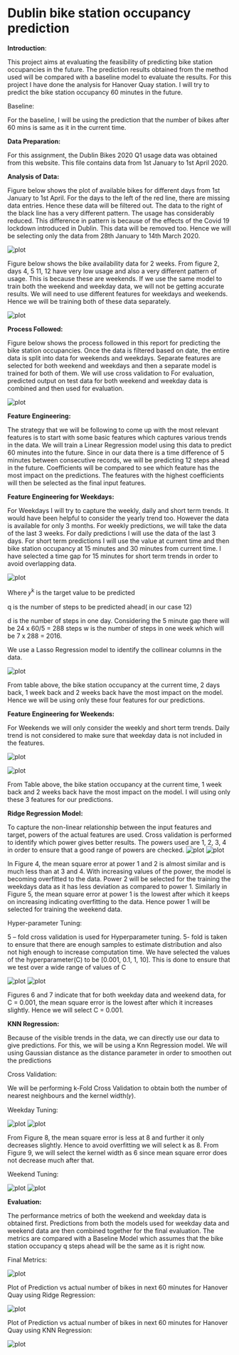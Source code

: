 # Dublin bike station occupancy prediction

**Introduction**:

This project aims at evaluating the feasibility of predicting bike station occupancies in the future. The prediction results obtained from the method used will be compared with a baseline model to evaluate the results. For this project I have done the analysis for Hanover Quay station. I will try to predict the bike station occupancy 60 minutes in the future.

Baseline: 

For the baseline, I will be using the prediction that the number of bikes after 60 mins is same as it in the current time.

**Data Preparation:**

For this assignment, the Dublin Bikes 2020 Q1 usage data was obtained from this website. This file contains data from 1st January to 1st April 2020.

**Analysis of Data:**

Figure below shows the plot of available bikes for different days from 1st January to 1st April. For the days to the left of the red line, there are missing data entries. Hence these data will be filtered out. The data to the right of the black line has a very different pattern. The usage has considerably reduced. This difference in pattern is because of the effects of the Covid 19 lockdown introduced in Dublin. This data will be removed too. Hence we will be selecting only the data from 28th January to 14th March 2020.

![plot](./plots/all_data.png)

Figure below shows the bike availability data for 2 weeks. From figure 2, days 4, 5 11, 12 have very low usage and also a very different pattern of usage. This is because these are weekends. If we use the same model to train both the weekend and weekday data, we will not be getting accurate results. We will need to use different features for weekdays and weekends. Hence we will be training both of these data separately.

![plot](./plots/selected_dates_data.png)


**Process Followed:**

Figure below shows the process followed in this report for predicting the bike station occupancies. Once the data is filtered based on date, the entire data is split into data for weekends and weekdays. Separate features are selected for both weekend and weekdays and then a separate model is trained for both of them. We will use cross validation to For evaluation, predicted output on test data for both weekend and weekday data is combined and then used for evaluation.

![plot](./plots/process_flow.png)

**Feature Engineering:**

The strategy that we will be following to come up with the most relevant features is to start with some basic features which captures various trends in the data. We will train a Linear Regression model using this data to predict 60 minutes into the future. Since in our data there is a time difference of 5 minutes between consecutive records, we will be predicting 12 steps ahead in the future. Coefficients will be compared to see which feature has the most impact on the predictions. The features with the highest coefficients will then be selected as the final input features.

**Feature Engineering for Weekdays:**

For Weekdays I will try to capture the weekly, daily and short term trends. It would have been helpful to consider the yearly trend too. However the data is available for only 3 months. For weekly predictions, we will take the data of the last 3 weeks. For daily predictions I will use the data of the last 3 days. For short term predictions I will use the value at current time and then bike station occupancy at 15 minutes and 30 minutes from current time. I have selected a time gap for 15 minutes for short term trends in order to avoid overlapping data.

![plot](./plots/features_table.png)

Where 𝑦<sup>k</sup> is the target value to be predicted

q is the number of steps to be predicted ahead( in our case 12)

d is the number of steps in one day. Considering the 5 minute gap there will be 24 x 60/5 = 288 steps w is the number of steps in one week which will be 7 x 288 = 2016.

We use a Lasso Regression model to identify the collinear columns in the data.

![plot](./plots/Lasso_output.png)

From table above, the bike station occupancy at the current time, 2 days back, 1 week back and 2 weeks back have the most impact on the model. Hence we will be using only these four features for our predictions.

**Feature Engineering for Weekends:**

For Weekends we will only consider the weekly and short term trends. Daily trend is not considered to make sure that weekday data is not included in the features.

![plot](./plots/features_table_2.png)

![plot](./plots/Lasso_output_2.png)

From Table above, the bike station occupancy at the current time, 1 week back and 2 weeks back have the most impact on the model. I will using only these 3 features for our predictions.

**Ridge Regression Model:**

To capture the non-linear relationship between the input features and target, powers of the actual features are used. Cross validation is performed to identify which power gives better results. The powers used are 1, 2, 3, 4 in order to ensure that a good range of powers are checked.
![plot](./plots/weekday_poly.png)
![plot](./plots/weekend_poly.png)

In Figure 4, the mean square error at power 1 and 2 is almost similar and is much less than at 3 and 4. With increasing values of the power, the model is becoming overfitted to the data. Power 2 will be selected for the training the weekdays data as it has less deviation as compared to power 1.
Similarly in Figure 5, the mean square error at power 1 is the lowest after which it keeps on increasing indicating overfitting to the data. Hence power 1 will be selected for training the weekend data.


Hyper-parameter Tuning:

5 – fold cross validation is used for Hyperparameter tuning. 5- fold is taken to ensure that there are enough samples to estimate distribution and also not high enough to increase computation time. We have selected the values of the hyperparameter(C) to be [0.001, 0.1, 1, 10]. This is done to ensure that we test over a wide range of values of C

![plot](./plots/HT_1.png)
![plot](./plots/HT_2.png)

Figures 6 and 7 indicate that for both weekday data and weekend data, for C = 0.001, the mean square error is the lowest after which it increases slightly. Hence we will select C = 0.001.

**KNN Regression:**

Because of the visible trends in the data, we can directly use our data to give predictions. For this, we will be using a Knn Regression model. We will using Gaussian distance as the distance parameter in order to smoothen out the predictions

Cross Validation:

We will be performing k-Fold Cross Validation to obtain both the number of nearest neighbours and the kernel width(𝛾).

Weekday Tuning:

![plot](./plots/k_weekday.png)
![plot](./plots/gamma_weekday.png)


From Figure 8, the mean square error is less at 8 and further it only decreases slightly. Hence to avoid overfitting we will select k as 8. From Figure 9, we will select the kernel width as 6 since mean square error does not decrease much after that.

Weekend Tuning:

![plot](./plots/k_weekend.png)
![plot](./plots/gamma_weekend.png)

**Evaluation:**
 
The performance metrics of both the weekend and weekday data is obtained first. Predictions from both the models used for weekday data and weekend data are then combined together for the final evaluation. The metrics are compared with a Baseline Model which assumes that the bike station occupancy q steps ahead will be the same as it is right now.

Final Metrics:

![plot](./plots/Final_Evaluation_Table.png)

Plot of Prediction vs actual number of bikes in next 60 minutes for Hanover Quay using Ridge Regression:

![plot](./plots/Final_Evaluation_Plots.png)

Plot of Prediction vs actual number of bikes in next 60 minutes for Hanover Quay using KNN Regression:

![plot](./plots/Final_Evalutaion_Plots_Knn.png)
